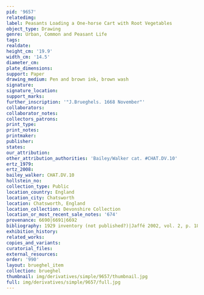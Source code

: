 ```yaml
---
pid: '9657'
relatedimg: 
label: Peasants Loading a One-horse Cart with Root Vegetables
object_type: Drawing
genre: Urban, Common and Peasant Life
tags: 
realdate: 
height_cm: '19.9'
width_cm: '14.5'
diameter_cm: 
plate_dimensions: 
support: Paper
drawing_medium: Pen and brown ink, brown wash
signature: 
signature_location: 
support_marks: 
further_inscription: '"J.Brueghels. 1668 November"'
collaborators: 
collaborator_notes: 
collectors_patrons: 
print_type: 
print_notes: 
printmaker: 
publisher: 
states: 
our_attribution: 
other_attribution_authorities: 'Bailey/Walker cat. #CHAT.DV.10'
ertz_1979: 
ertz_2008: 
bailey_walker: CHAT.DV.10
hollstein_no: 
collection_type: Public
location_country: England
location_city: Chatsworth
location: Chatsworth, England
location_collection: Devonshire Collection
location_or_most_recent_sale_notes: '674'
provenance: 6690|6691|6692
bibliography: 1929 inventory (not published?)|Jaffé 2002, vol. 2, p. 185, nr. 1174
exhibition_history: 
related_works: 
copies_and_variants: 
curatorial_files: 
external_resources: 
order: '990'
layout: brueghel_item
collection: brueghel
thumbnail: img/derivatives/simple/9657/thumbnail.jpg
full: img/derivatives/simple/9657/full.jpg
---
```

